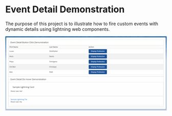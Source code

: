 # Event Detail Demonstration
The purpose of this project is to illustrate how to fire custom events with dynamic details using lightning web components.

![Farmers Market Finder Demo](demo/EventDetailDemo.gif)
